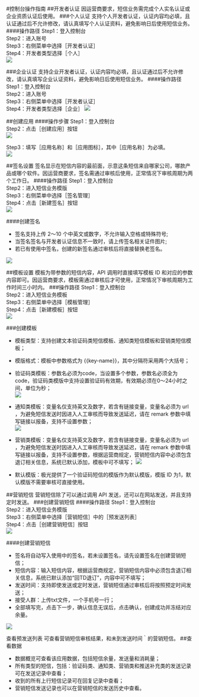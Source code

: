 #控制台操作指南
##开发者认证
因运营商要求，短信业务需完成个人实名认证或企业资质认证后使用。
###个人认证
支持个人开发者认证，认证内容均必填，且认证通过后不允许修改，请认真填写个人认证资料，避免影响日后使用短信业务。
####操作路径
Step1：登入控制台  
Step2：进入账号  
Step3：右侧菜单中选择［开发者认证］  
Step4：开发者类型选择［个人］  
![](./consoleguide_image/auth_personal.jpg)

###企业认证
支持企业开发者认证，认证内容均必填，且认证通过后不允许修改，请认真填写企业认证资料，避免影响日后使用短信业务。
####操作路径
Step1：登入控制台  
Step2：进入账号  
Step3：右侧菜单中选择［开发者认证］  
Step4：开发者类型选择［企业］ 
![](./consoleguide_image/auth_company.jpg)

##创建应用
####操作步骤
Step1：登入控制台  
Step2：点击［创建应用］按钮  
![](./consoleguide_image/app_createbutton.jpg)  

Step3：填写［应用名称］和［应用图标］，其中［应用名称］为必填。  
![](./consoleguide_image/app_create.jpg)

##签名设置
签名显示在短信内容的最前面，示意这条短信来自哪家公司，哪款产品或哪个软件。因运营商要求，签名需通过审核后使用，正常情况下审核周期为两个工作日。
####操作路径
Step1：登入控制台  
Step2：进入短信业务模版  
Step3：右侧菜单中选择［签名管理］  
Step4：点击［新建签名］按钮  
![](./consoleguide_image/sign_createbutton.jpg)

####创建签名
* 签名支持上传 2～10 个中英文或数字，不允许输入空格或特殊符号;  
* 当签名签名与开发者认证信息不一致时，请上传签名相关证件图片;
* 若已有使用中签名，创建的新签名通过审核后将直接替换老签名。  

![](./consoleguide_image/sign_set.jpg)

##模板设置
模板为带参数的短信内容，API 调用时直接填写模板 ID 和对应的参数内容即可。因运营商要求，模板需通过审核后才可使用，正常情况下审核周期为工作时间三小时内。
###操作路径
Step1：登入控制台  
Step2：进入短信业务模板  
Step3：右侧菜单中选择［模板管理］  
Step4：点击［新建模板］按钮  
![](./consoleguide_image/mobile_createbutton.jpg)

###创建模板
* 模板类型：支持创建文本验证码类短信模板、通知类短信模板和营销类短信模板；
* 模版格式：模板中参数格式为  {{key-name}}，其中分隔符采用两个大括号；
* 验证码类模板：参数名必须为code，当设置多个参数，参数名必须全为code，验证码类模版中支持设置验证码有效期，有效期必须在0～24小时之间，单位为秒；  
 ![](./consoleguide_image/mobile_code.jpg)
 
* 通知类模板：变量名仅支持英文及数字，若含有链接变量，变量名必须为 url ，为避免短信发送时因进入人工审核而导致发送延迟，请在 remark 参数中填写链接以报备，支持不设置参数；  
![](./consoleguide_image/mobile_message.jpg)

* 营销类模板：变量名仅支持英文及数字，若含有链接变量，变量名必须为 url ，为避免短信发送时因进入人工审核而导致发送延迟，请在 remark 参数中填写链接以报备，支持不设置参数，根据运营商规定，营销短信内容中必须包含退订相关信息，系统已默认添加，模板中可不填写； 
![](./consoleguide_image/mobile_market.jpg)

* 默认模版：极光提供了一个验证码短信的模版作为默认模版，模版 ID 为1，默认模版不需要审核可直接使用。

##营销短信
营销短信除了可以通过调用 API 发送，还可以在网站发送，并且支持定时发送。
###创建营销短信
####操作路径
Step1：登入控制台  
Step2：进入短信业务模版  
Step3：右侧菜单中选择［营销短信］中的［预发送列表］  
Step4：点击［创建营销短信］按钮  
![](./consoleguide_image/market_createbutton.jpg)
     
####创建营销短信
 
* 签名将自动写入使用中的签名，若未设置签名，请先设置签名在创建营销短信；
* 短信内容：输入短信内容，根据运营商规定，营销短信内容中必须包含退订相关信息，系统已默认添加“回TD退订”，内容中可不填写；
* 发送时间：支持即使发送或定时发送，营销短信通过审核后将按照预定时间发送；
* 接受人群：上传txt文件，一个手机号一行；
* 全部填写完，点击下一步，确认信息无误后，点击确认，创建成功并冻结对应余量。  

![](./consoleguide_image/market_create.jpg)

查看预发送列表 
可查看营销短信审核结果，和未到发送时间｀的营销短信。
##查看数据
* 数据概览可查看该应用数据，包括短信余量，发送量和消耗量；
* 所有类型的短信，包括：验证码类、通知类、营销类和推送补充类的发送记录可在发送记录中查看；
* 收到的所有上行短信记录可在回复记录中查看；
* 营销短信发送记录也可以在营销短信的发送历史中查看。  